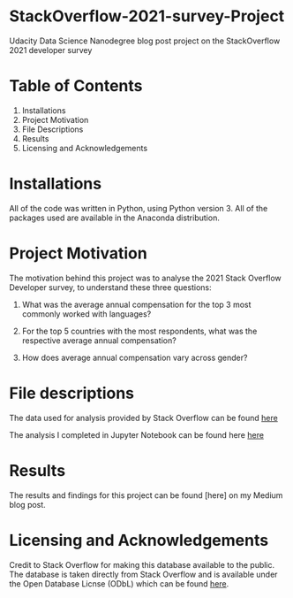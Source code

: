 # StackOverflow-2021-survey-Project
Udacity Data Science Nanodegree blog post project on the StackOverflow 2021 developer survey

# Table of Contents
1. Installations 
2. Project Motivation
3. File Descriptions
4. Results
5. Licensing and Acknowledgements

# Installations<a href="/Installations"></a>
All of the code was written in Python, using Python version 3. All of the packages used are available in the Anaconda distribution. 

# Project Motivation
The motivation behind this project was to analyse the 2021 Stack Overflow Developer survey, to understand these three questions:
1) What was the average annual compensation for the top 3 most commonly worked with languages?

2) For the top 5 countries with the most respondents, what was the respective average annual compensation?

3) How does average annual compensation vary across gender?

# File descriptions
The data used for analysis provided by Stack Overflow can be found [here](https://info.stackoverflowsolutions.com/rs/719-EMH-566/images/stack-overflow-developer-survey-2021.zip)

The analysis I completed in Jupyter Notebook can be found here [here](https://github.com/cleff1/StackOverflow-2021-survey-Project/blob/main/Blog%20post.ipynb)

# Results

The results and findings for this project can be found [here] on my Medium blog post. 

# Licensing and Acknowledgements
Credit to Stack Overflow for making this database available to the public. The database is taken directly from Stack Overflow and is available under the Open Database Licnse (ODbL) which can be found [here](http://opendatacommons.org/licenses/odbl/1.0/).




